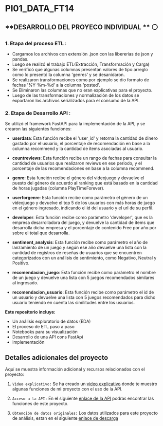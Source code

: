 # PI01_DATA_FT14



## **DESARROLLO DEL PROYECO INDIVIDUAL ** :white_circle:

### **1. Etapa del proceso ETL** :

- Cargamos los archivos con extensión .json con las libererias de json y pandas.
- Luego se realizó el trabajo ETL(Extracción, Transformación y Carga)
- Se verificó que algunas columnas presentan valores de tipo arreglo como lo presentó la columna 'genres' y se desanidaron. 
- Se realizaron transformaciones como por ejemplo se dio formato de fechas '%Y-%m-%d' a la columna 'posted'.
- Se Eliminaron las columnas que no eran explicativas para el proyecto.
- Luego de las transformaciones y normalización de los datos se exportaron los archivos serializados para el consumo de la API.


### **2. Etapa de Desarrollo API** :

Se utilizó el framework FastAPI para la implementación de la API, y se crearon las siguientes funciones:

* **userdata**: Esta función recibe el 'user_id' y retorna la cantidad de dinero gastado por el usuario, el porcentaje de recomendación en base a la columna recommend y la cantidad de items asociadas al usuario.

* **countreviews**: Esta función recibe un rango de fechas para consultar la cantidad de usuarios que realizaron reviews en ese periodo, y el porcentaje de las recomendaciones en base a la columna recommend.

* **genre**: Esta función recibe el género del videojuego y devuelve el puesto del género de acuerdo al ranking que está basado en la cantidad de horas jugadas (columna PlayTimeForever).

* **userforgenre**: Esta función recibe como parámetro el género de un videojuego y devuelve el top 5 de los usuarios con más horas de juego en el género ingresado, indicando el id del usuario y el url de su perfil.

* **developer**: Esta función recibe como parámetro 'developer', que es la empresa desarrolladora del juego, y devuelve la cantidad de items que desarrolla dicha empresa y el porcentaje de contenido Free por año por sobre el total que desarrolla.

* **sentiment_analysis**: Esta función recibe como parámetro el año de lanzamiento de un juego y según ese año devuelve una lista con la cantidad de registros de reseñas de usuarios que se encuentren categorizados con un análisis de sentimiento, como Negativo, Neutral y Positivo.

* **recomendacion_juego**: Esta función recibe como parámetro el nombre de un juego y devuelve una lista con 5 juegos recomendados similares al ingresado.

* **recomendacion_usuario**: Esta función recibe como parámetro el id de un usuario y devuelve una lista con 5 juegos recomendados para dicho usuario teniendo en cuenta las similitudes entre los usuarios.




**Este repositorio incluye:**

+ Un análisis exploratorio de datos (EDA)<br/>
+ El proceso de ETL paso a paso<br/>
+ Notebooks para su visualización<br/>
+ Desarrollo de una API cons FastApi<br/>
+ Implementación<br/>



## Detalles adicionales del proyecto

Aquí se muestra información adicional y recursos relacionados con el proyecto:

1. `Video explicativo:` Se ha creado un [video explicativo](https://...)  donde te muestro algunas funciones de mi proyecto con el uso de la API.

2. `Acceso a la API:` En el siguiente [enlace de la API](https://pi01-data-ft14-jcr.onrender.com/) podras encontrar las funciones de este proyecto.

3. `Obtención de datos originales:` Los datos utilizados para este proyecto de análisis, estan en el siguiente [enlace de descarga](https://drive.google.com/drive/folders/1HqBG2-sUkz_R3h1dZU5F2uAzpRn7BSpj) 